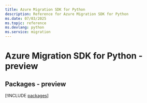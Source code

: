 ```yaml
---
title: Azure Migration SDK for Python
description: Reference for Azure Migration SDK for Python
ms.date: 07/03/2025
ms.topic: reference
ms.devlang: python
ms.service: migration
---
```

# Azure Migration SDK for Python - preview
## Packages - preview
[!INCLUDE [packages](migration-index.md)]